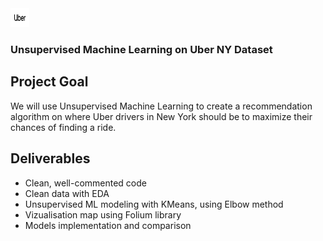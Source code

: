 <img src="https://github.com/shinanna/Uber_NY_Machine_Learning/blob/main/images/Uber_Logo_Black.png" width="30" height="30">


### Unsupervised Machine Learning on Uber NY Dataset

## Project Goal
We will use Unsupervised Machine Learning to create a recommendation algorithm on where Uber drivers in New York should be to maximize their chances of finding a ride.


## Deliverables

- Clean, well-commented code
- Clean data with EDA
- Unsupervised ML modeling with KMeans, using Elbow method
- Vizualisation map using Folium library
- Models implementation and comparison
